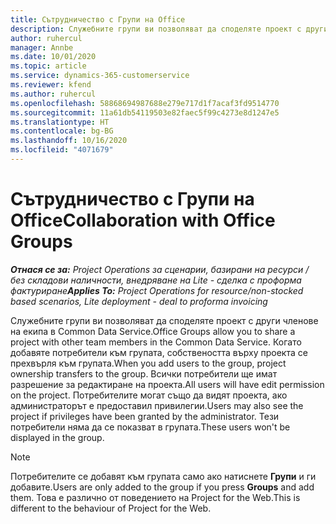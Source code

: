 ```yaml
---
title: Сътрудничество с Групи на Office
description: Служебните групи ви позволяват да споделяте проект с други членове на екипа в рамките на Common Data Service.
author: ruhercul
manager: Annbe
ms.date: 10/01/2020
ms.topic: article
ms.service: dynamics-365-customerservice
ms.reviewer: kfend
ms.author: ruhercul
ms.openlocfilehash: 58868694987688e279e717d1f7acaf3fd9514770
ms.sourcegitcommit: 11a61db54119503e82faec5f99c4273e8d1247e5
ms.translationtype: HT
ms.contentlocale: bg-BG
ms.lasthandoff: 10/16/2020
ms.locfileid: "4071679"
---
```

# <a name="collaboration-with-office-groups"></a><span data-ttu-id="b9faf-103">Сътрудничество с Групи на Office</span><span class="sxs-lookup"><span data-stu-id="b9faf-103">Collaboration with Office Groups</span></span>

<span data-ttu-id="b9faf-104">_**Отнася се за:** Project Operations за сценарии, базирани на ресурси / без складови наличности, внедряване на Lite - сделка с проформа фактуриране_</span><span class="sxs-lookup"><span data-stu-id="b9faf-104">_**Applies To:** Project Operations for resource/non-stocked based scenarios, Lite deployment - deal to proforma invoicing_</span></span>

<span data-ttu-id="b9faf-105">Служебните групи ви позволяват да споделяте проект с други членове на екипа в Common Data Service.</span><span class="sxs-lookup"><span data-stu-id="b9faf-105">Office Groups allow you to share a project with other team members in the Common Data Service.</span></span> <span data-ttu-id="b9faf-106">Когато добавяте потребители към групата, собствеността върху проекта се прехвърля към групата.</span><span class="sxs-lookup"><span data-stu-id="b9faf-106">When you add users to the group, project ownership transfers to the group.</span></span> <span data-ttu-id="b9faf-107">Всички потребители ще имат разрешение за редактиране на проекта.</span><span class="sxs-lookup"><span data-stu-id="b9faf-107">All users will have edit permission on the project.</span></span> <span data-ttu-id="b9faf-108">Потребителите могат също да видят проекта, ако администраторът е предоставил привилегии.</span><span class="sxs-lookup"><span data-stu-id="b9faf-108">Users may also see the project if privileges have been granted by the administrator.</span></span> <span data-ttu-id="b9faf-109">Тези потребители няма да се показват в групата.</span><span class="sxs-lookup"><span data-stu-id="b9faf-109">These users won't be displayed in the group.</span></span>

> [!NOTE] 
> <span data-ttu-id="b9faf-110">Потребителите се добавят към групата само ако натиснете **Групи** и ги добавите.</span><span class="sxs-lookup"><span data-stu-id="b9faf-110">Users are only added to the group if you press **Groups** and add them.</span></span> <span data-ttu-id="b9faf-111">Това е различно от поведението на Project for the Web.</span><span class="sxs-lookup"><span data-stu-id="b9faf-111">This is different to the behaviour of Project for the Web.</span></span> 

